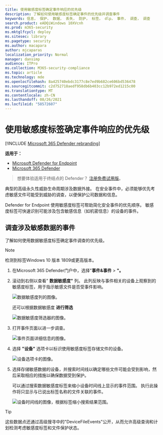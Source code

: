 ```yaml
---
title: 使用敏感度标签确定事件响应的优先级
description: 了解如何使用敏感度标签确定事件的优先级并调查事件
keywords: 信息， 保护， 数据， 丢失， 防护， 标签， dlp， 事件， 调查， 调查
search.product: eADQiWindows 10XVcnh
ms.prod: m365-security
ms.mktglfcycl: deploy
ms.sitesec: library
ms.pagetype: security
ms.author: macapara
author: mjcaparas
localization_priority: Normal
manager: dansimp
audience: ITPro
ms.collection: M365-security-compliance
ms.topic: article
ms.technology: mde
ms.openlocfilehash: 8a425740ebdc3177c8e7ed9b682ce606bd536478
ms.sourcegitcommit: c2d752718aedf958db6b403cc12b972ed1215c00
ms.translationtype: MT
ms.contentlocale: zh-CN
ms.lasthandoff: 08/26/2021
ms.locfileid: "58572607"
---
```

# <a name="use-sensitivity-labels-to-prioritize-incident-response"></a>使用敏感度标签确定事件响应的优先级  

[!INCLUDE [Microsoft 365 Defender rebranding](../../includes/microsoft-defender.md)]

**适用于：**
- [Microsoft Defender for Endpoint](https://go.microsoft.com/fwlink/p/?linkid=2154037)
- [Microsoft 365 Defender](https://go.microsoft.com/fwlink/?linkid=2118804)

> 想要体验适用于终结点的 Defender？ [注册免费试用版](https://signup.microsoft.com/create-account/signup?products=7f379fee-c4f9-4278-b0a1-e4c8c2fcdf7e&ru=https://aka.ms/MDEp2OpenTrial?ocid=docs-wdatp-exposedapis-abovefoldlink)。


典型的高级永久性威胁生命周期涉及数据外接。 在安全事件中，必须能够优先考虑敏感文件可能受到威胁的调查，以便保护公司数据和信息。

Defender for Endpoint 使用敏感度标签可帮助简化安全事件的优先顺序。 敏感度标签可快速识别可能涉及包含敏感信息（如机密信息）的设备的事件。 

## <a name="investigate-incidents-that-involve-sensitive-data"></a>调查涉及敏感数据的事件
了解如何使用数据敏感度标签确定事件调查的优先级。

>[!NOTE]
>检测到标签Windows 10 版本 1809或更高版本。

1. 在Microsoft 365 Defender门户中，选择"**事件&事件**  >  **"。**

2. 滚动到右侧以查看" **数据敏感度"** 列。 此列反映与事件相关的设备上观察到的敏感度标签，用于指示敏感文件是否受事件影响。

    ![数据敏感度列的图像。](images/data-sensitivity-column.png)

    还可以根据数据敏感度 **进行筛选** 

    ![数据敏感度筛选器的图像。](images/data-sensitivity-filter.png)

3. 打开事件页面以进一步调查。

    ![事件页面详细信息的图像。](images/incident-page.png)

4. 选择 **"设备"** 选项卡以标识使用敏感度标签存储文件的设备。

    ![设备选项卡的图像。](images/investigate-devices-tab.png)
   

5. 选择存储敏感数据的设备，并搜索时间线以确定哪些文件可能会受到影响，然后采取相应的措施以确保数据受到保护。 

   可以通过搜索数据敏感度标签来缩小设备时间线上显示的事件范围。 执行此操作将只显示与已说出标签名称的文件关联的事件。

    ![设备时间线的图像，根据标签缩小搜索结果范围。](images/machine-timeline-labels.png)


>[!TIP]
>这些数据点还通过高级搜寻中的"DeviceFileEvents"公开，从而允许高级查询和计划检测考虑敏感度标签和文件保护状态。 
